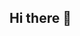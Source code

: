 ## Hi there 👋

<!--
Hi, I'm Michell Giraldo. I love learning new things, meeting people and enjoying doing things that make me feel good.
- My interests include reading, listening to music and dancing.
- 🌱I'm currently learning Python and improving my English level
- 💞️ I'm looking to collaborate on big projects that allow me to grow as a professional.
- ⚡ Fun fact: Before I wanted to be a developer, I wanted to dedicate myself to writing.
-->
